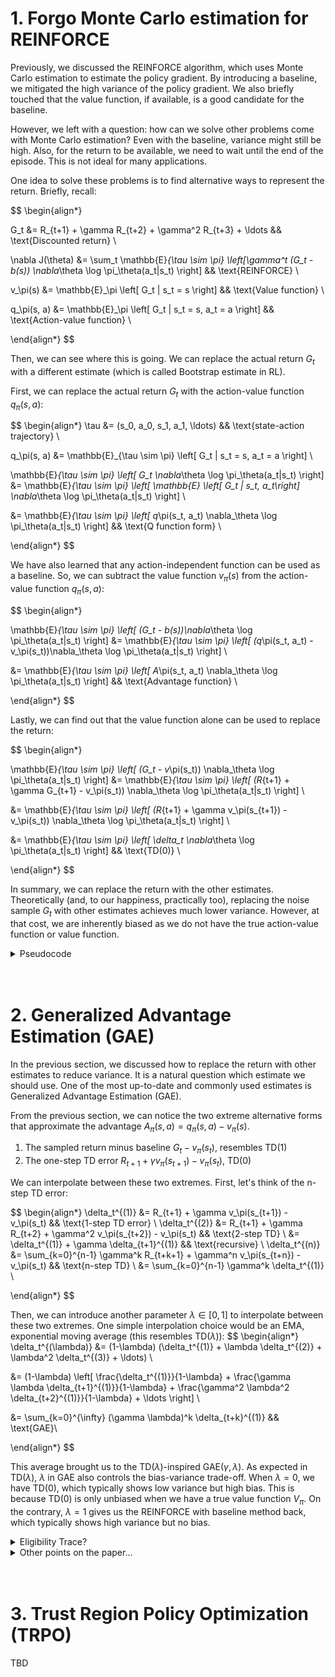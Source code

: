 # 1. Forgo Monte Carlo estimation for REINFORCE

Previously, we discussed the REINFORCE algorithm, which uses Monte Carlo estimation to estimate the policy gradient. By introducing a baseline, we mitigated the high variance of the policy gradient. We also briefly touched that the value function, if available, is a good candidate for the baseline.

However, we left with a question: how can we solve other problems come with Monte Carlo estimation? Even with the baseline, variance might still be high. Also, for the return to be available, we need to wait until the end of the episode. This is not ideal for many applications.

One idea to solve these problems is to find alternative ways to represent the return. Briefly, recall:

$$
\begin{align*}

G_t &= R_{t+1} + \gamma R_{t+2} + \gamma^2 R_{t+3} + \ldots && \text{Discounted return} \\

\nabla J(\theta) &=  \sum_t \mathbb{E}_{\tau \sim \pi} \left[\gamma^t (G_t - b(s)) \nabla_\theta \log \pi_\theta(a_t|s_t) \right] && \text{REINFORCE} \\

v_\pi(s) &= \mathbb{E}_\pi \left[ G_t | s_t = s \right] && \text{Value function} \\

q_\pi(s, a) &= \mathbb{E}_\pi \left[ G_t | s_t = s, a_t = a \right] && \text{Action-value function} \\

\end{align*}
$$

Then, we can see where this is going. We can replace the actual return $G_t$ with a different estimate (which is called Bootstrap estimate in RL). 

First, we can replace the actual return $G_t$ with the action-value function $q_\pi(s, a)$:

$$
\begin{align*}
\tau &= (s_0, a_0, s_1, a_1, \ldots) && \text{state-action trajectory} \\

q_\pi(s, a) &= \mathbb{E}_{\tau \sim \pi} \left[ G_t | s_t = s, a_t = a \right] \\

\mathbb{E}_{\tau \sim \pi} \left[ G_t \nabla_\theta \log \pi_\theta(a_t|s_t) \right] &= \mathbb{E}_{\tau \sim \pi} \left[ \mathbb{E} \left[ G_t | s_t, a_t\right] \nabla_\theta \log \pi_\theta(a_t|s_t) \right] \\

&= \mathbb{E}_{\tau \sim \pi} \left[ q_\pi(s_t, a_t) \nabla_\theta \log \pi_\theta(a_t|s_t) \right] && \text{Q function form} \\

\end{align*}
$$

We have also learned that any action-independent function can be used as a baseline. So, we can subtract the value function $v_\pi(s)$ from the action-value function $q_\pi(s, a)$:

$$
\begin{align*}

\mathbb{E}_{\tau \sim \pi} \left[ (G_t - b(s))\nabla_\theta \log \pi_\theta(a_t|s_t) \right] &= \mathbb{E}_{\tau \sim \pi} \left[ (q_\pi(s_t, a_t) - v_\pi(s_t))\nabla_\theta \log \pi_\theta(a_t|s_t) \right] \\

&= \mathbb{E}_{\tau \sim \pi} \left[ A_\pi(s_t, a_t) \nabla_\theta \log \pi_\theta(a_t|s_t) \right] && \text{Advantage function} \\

\end{align*}
$$

Lastly, we can find out that the value function alone can be used to replace the return:

$$
\begin{align*}

\mathbb{E}_{\tau \sim \pi} \left[ (G_t - v_\pi(s_t)) \nabla_\theta \log \pi_\theta(a_t|s_t) \right] &= \mathbb{E}_{\tau \sim \pi} \left[ (R_{t+1} + \gamma G_{t+1} - v_\pi(s_t)) \nabla_\theta \log \pi_\theta(a_t|s_t) \right] \\

&= \mathbb{E}_{\tau \sim \pi} \left[ (R_{t+1} + \gamma v_\pi(s_{t+1}) - v_\pi(s_t)) \nabla_\theta \log \pi_\theta(a_t|s_t) \right] \\

&= \mathbb{E}_{\tau \sim \pi} \left[ \delta_t \nabla_\theta \log \pi_\theta(a_t|s_t) \right] && \text{TD(0)} \\


\end{align*}
$$

In summary, we can replace the return with the other estimates. Theoretically (and, to our happiness, practically too), replacing the noise sample $G_t$ with other estimates achieves much lower variance. However, at that cost, we are inherently biased as we do not have the true action-value function or value function. 

<details>
    <summary>Pseudocode</summary>

blah blah

</details>


<br>
<br>

# 2. Generalized Advantage Estimation (GAE)
In the previous section, we discussed how to replace the return with other estimates to reduce variance. It is a natural question which estimate we should use. One of the most up-to-date and commonly used estimates is Generalized Advantage Estimation (GAE).

From the previous section, we can notice the two extreme alternative forms that approximate the advantage $A_\pi(s, a) = q_\pi(s, a) - v_\pi(s)$. 

1. The sampled return minus baseline $G_t - v_\pi(s_t)$, resembles TD(1) 
2. The one-step TD error $R_{t+1} + \gamma v_\pi(s_{t+1}) - v_\pi(s_t)$, TD(0)

We can interpolate between these two extremes. First, let's think of the n-step TD error:

$$
\begin{align*}
\delta_t^{(1)} &= R_{t+1} + \gamma v_\pi(s_{t+1}) - v_\pi(s_t) && \text{1-step TD error} \\
\delta_t^{(2)} &= R_{t+1} + \gamma R_{t+2} + \gamma^2 v_\pi(s_{t+2}) - v_\pi(s_t) && \text{2-step TD} \\
&= \delta_t^{(1)} + \gamma \delta_{t+1}^{(1)} && \text{recursive} \\
\delta_t^{(n)} &= \sum_{k=0}^{n-1} \gamma^k R_{t+k+1} + \gamma^n v_\pi(s_{t+n}) - v_\pi(s_t) && \text{n-step TD} \\
&= \sum_{k=0}^{n-1} \gamma^k \delta_t^{(1)} \\

\end{align*}
$$

Then, we can introduce another parameter $\lambda \in [0, 1]$ to interpolate between these two extremes. One simple interpolation choice would be an EMA, exponential moving average (this resembles TD($\lambda$)):
$$
\begin{align*}
\delta_t^{(\lambda)} &= (1-\lambda) (\delta_t^{(1)} + \lambda \delta_t^{(2)} + \lambda^2 \delta_t^{(3)} + \ldots) \\

&= (1-\lambda) \left[ \frac{\delta_t^{(1)}}{1-\lambda} + \frac{\gamma \lambda \delta_{t+1}^{(1)}}{1-\lambda} + \frac{\gamma^2 \lambda^2 \delta_{t+2}^{(1)}}{1-\lambda} + \ldots \right] \\

&= \sum_{k=0}^{\infty} (\gamma \lambda)^k \delta_{t+k}^{(1)} && \text{GAE}\\

\end{align*}
$$

This average brought us to the TD($\lambda$)-inspired GAE($\gamma, \lambda$). As expected in TD($\lambda$), $\lambda$ in GAE also controls the bias-variance trade-off. When $\lambda = 0$, we have TD(0), which typically shows low variance but high bias. This is because TD(0) is only unbiased when we have a true value function $V_\pi$. On the contrary, $\lambda = 1$ gives us the REINFORCE with baseline method back, which typically shows high variance but no bias.

<details>
    <summary>Eligibility Trace?</summary>

TBD

</details>

<details>
    <summary>Other points on the paper...</summary>

TBD

</details>

<br>
<br>

# 3. Trust Region Policy Optimization (TRPO)
TBD